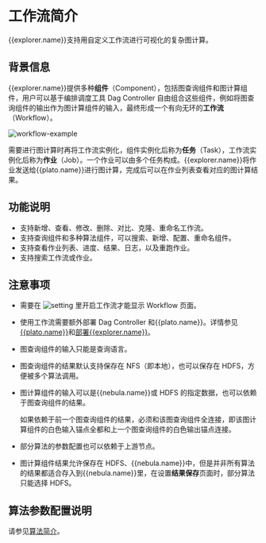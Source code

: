 # 工作流简介

{{explorer.name}}支持用自定义工作流进行可视化的复杂图计算。

## 背景信息

{{explorer.name}}提供多种**组件**（Component），包括图查询组件和图计算组件，用户可以基于编排调度工具 Dag Controller 自由组合这些组件，例如将图查询组件的输出作为图计算组件的输入，最终形成一个有向无环的**工作流**（Workflow）。

![workflow-example](https://docs-cdn.nebula-graph.com.cn/figures/ex-workflow-example-220621.png)

需要进行图计算时再将工作流实例化，组件实例化后称为**任务**（Task），工作流实例化后称为**作业**（Job）。一个作业可以由多个任务构成。{{explorer.name}}将作业发送给{{plato.name}}进行图计算，完成后可以在作业列表查看对应的图计算结果。

## 功能说明

- 支持新增、查看、修改、删除、对比、克隆、重命名工作流。
- 支持查询组件和多种算法组件，可以搜索、新增、配置、重命名组件。
- 支持查看作业列表、进度、结果、日志，以及重跑作业。
- 支持搜索工作流或作业。

## 注意事项

- 需要在 ![setting](https://docs-cdn.nebula-graph.com.cn/figures/navbar-setting-0105.png) 里开启工作流才能显示 Workflow 页面。

- 使用工作流需要额外部署 Dag Controller 和{{plato.name}}。详情参见[{{plato.name}}](../..//graph-computing/analytics/nebula-analytics.md)和[部署{{explorer.name}}](../deploy-connect/ex-ug-deploy.md)。

- 图查询组件的输入只能是查询语言。

- 图查询组件的结果默认支持保存在 NFS（即本地），也可以保存在 HDFS，方便被多个算法调用。

- 图计算组件的输入可以是{{nebula.name}}或 HDFS 的指定数据，也可以依赖于图查询组件的结果。

  如果依赖于前一个图查询组件的结果，必须和该图查询组件全连接，即该图计算组件的白色输入锚点全都和上一个图查询组件的白色输出锚点连接。

- 部分算法的参数配置也可以依赖于上游节点。

- 图计算组件结果允许保存在 HDFS、{{nebula.name}}中，但是并非所有算法的结果都适合存入到{{nebula.name}}里，在设置**结果保存**页面时，部分算法只能选择 HDFS。

## 算法参数配置说明

请参见[算法简介](../../graph-computing/algorithm-description.md)。
